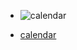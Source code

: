- ![calendar](https://user-images.githubusercontent.com/36611556/190902454-06e6c20d-fa82-407e-8141-b31dedfc38ea.png)

- [calendar](https://github.com/Aquarian-Age/ccal/releases/tag/calendar)
